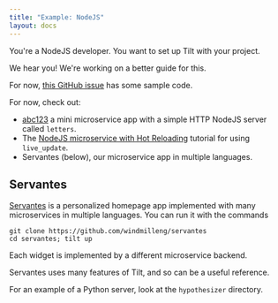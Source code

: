 ```yaml
---
title: "Example: NodeJS"
layout: docs
---
```


You're a NodeJS developer. You want to set up Tilt with your project.

We hear you! We're working on a better guide for this.

For now, [this GitHub issue](https://github.com/windmilleng/tilt/issues/2703) has some sample code.

For now, check out:

- [abc123](https://github.com/windmilleng/abc123) a mini microservice app with a simple HTTP NodeJS server called `letters`.
- The [NodeJS microservice with Hot Reloading](nodejs_microservice_hotreloading.html) tutorial for using `live_update`.
- Servantes (below), our microservice app in multiple languages.


## Servantes

[Servantes](https://github.com/windmilleng/servantes) is a personalized homepage
app implemented with many microservices in multiple languages. You can run it
with the commands

```
git clone https://github.com/windmilleng/servantes
cd servantes; tilt up
```

Each widget is implemented by a different microservice backend.

Servantes uses many features of Tilt, and so can be a useful reference.

For an example of a Python server, look at the `hypothesizer` directory.
